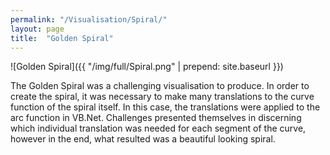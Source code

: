 ```yaml
---
permalink: "/Visualisation/Spiral/"
layout: page
title:  "Golden Spiral"
---
```

![Golden Spiral]({{ "/img/full/Spiral.png" | prepend: site.baseurl }})

The Golden Spiral was a challenging visualisation to produce. In order to create the spiral, it was necessary to make many translations to the curve function of the spiral itself. In this case, the translations were applied to the arc function in VB.Net. Challenges presented themselves in discerning which individual translation was needed for each segment of the curve, however in the end, what resulted was a beautiful looking spiral.